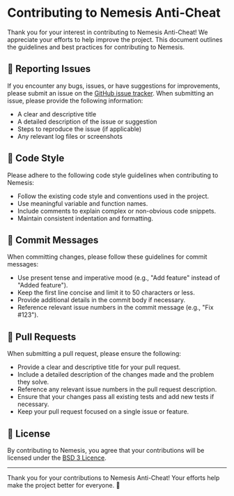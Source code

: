 # Contributing to Nemesis Anti-Cheat

Thank you for your interest in contributing to Nemesis Anti-Cheat! We appreciate your efforts to help improve the project. This document outlines the guidelines and best practices for contributing to Nemesis.

## 🐛 Reporting Issues

If you encounter any bugs, issues, or have suggestions for improvements, please submit an issue on the [GitHub issue tracker](https://github.com/sapdragon/nemesis/issues). When submitting an issue, please provide the following information:

- A clear and descriptive title
- A detailed description of the issue or suggestion
- Steps to reproduce the issue (if applicable)
- Any relevant log files or screenshots

## 🎨 Code Style

Please adhere to the following code style guidelines when contributing to Nemesis:

- Follow the existing code style and conventions used in the project.
- Use meaningful variable and function names.
- Include comments to explain complex or non-obvious code snippets.
- Maintain consistent indentation and formatting.

## 📝 Commit Messages

When committing changes, please follow these guidelines for commit messages:

- Use present tense and imperative mood (e.g., "Add feature" instead of "Added feature").
- Keep the first line concise and limit it to 50 characters or less.
- Provide additional details in the commit body if necessary.
- Reference relevant issue numbers in the commit message (e.g., "Fix #123").

## 🔀 Pull Requests

When submitting a pull request, please ensure the following:

- Provide a clear and descriptive title for your pull request.
- Include a detailed description of the changes made and the problem they solve.
- Reference any relevant issue numbers in the pull request description.
- Ensure that your changes pass all existing tests and add new tests if necessary.
- Keep your pull request focused on a single issue or feature.

## 📜 License

By contributing to Nemesis, you agree that your contributions will be licensed under the [BSD 3 Licence](LICENSE).

---

Thank you for your contributions to Nemesis Anti-Cheat! Your efforts help make the project better for everyone. 🙌